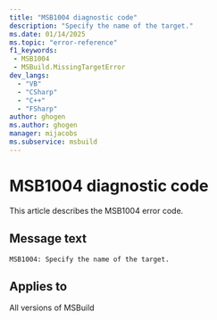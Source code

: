 ```yaml
---
title: "MSB1004 diagnostic code"
description: "Specify the name of the target."
ms.date: 01/14/2025
ms.topic: "error-reference"
f1_keywords:
 - MSB1004
 - MSBuild.MissingTargetError
dev_langs:
  - "VB"
  - "CSharp"
  - "C++"
  - "FSharp"
author: ghogen
ms.author: ghogen
manager: mijacobs
ms.subservice: msbuild
---
```


# MSB1004 diagnostic code

<!-- :::ErrorDefinitionDescription::: -->
<!-- :::editable-content name="introDescription"::: -->
This article describes the MSB1004 error code.
<!-- :::editable-content-end::: -->

## Message text

```output
MSB1004: Specify the name of the target.
```

<!-- :::editable-content name="postOutputDescription"::: -->
<!--
{StrBegin="MSBUILD : error MSB1004: "}UE: This happens if the user does something like "msbuild.exe -target". The user must pass in an actual target name
      following the switch, as in "msbuild.exe -target:blah".
      LOCALIZATION: The prefix "MSBUILD : error MSBxxxx:" should not be localized.
-->
<!-- :::editable-content-end::: -->
<!-- :::ErrorDefinitionDescription-end::: -->

## Applies to

All versions of MSBuild
